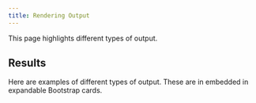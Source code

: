 ```yaml
---
title: Rendering Output
---
```


This page highlights different types of output. 

<div id="input"></div>

## Results

Here are examples of different types of output. These are in embedded in expandable Bootstrap cards.

<div id="mdpad"></div>


<script src="/js/mdpad.min.js"></script>

<script crossorigin src="https://cdnjs.cloudflare.com/ajax/libs/mithril/2.0.4/mithril.min.js"></script>
<script src="https://code.jquery.com/jquery-3.4.1.min.js" integrity="sha256-CSXorXvZcTkaix6Yvo6HppcZGetbYMGWSFlBw8HfCJo=" crossorigin="anonymous"></script>
<script src="https://stackpath.bootstrapcdn.com/bootstrap/4.1.3/js/bootstrap.min.js" integrity="sha384-ChfqqxuZUCnJSK3+MXmPNIyE6ZbWh2IMqE241rYiqJxyMiZ6OW/JmZQ5stwEULTy" crossorigin="anonymous"></script>
<script src="https://cdn.plot.ly/plotly-1.52.2.min.js"></script>
<script src="https://cdn.jsdelivr.net/npm/vega@5.9.1"></script>
<script src="https://cdn.jsdelivr.net/npm/vega-lite@4.1.1"></script>
<script src="https://cdn.jsdelivr.net/npm/vega-embed@6.2.2"></script>

<script>


function card(title, content, doshow) {
  var idref = "ref" + Math.random().toString().substring(2,15);
  return m(".card",
            m(".card-header",
              m(".mb-0",
                m("button.btn.btn-link", {"data-toggle":"collapse", "data-target":"#" + idref}, title, ))),
            m(".collapse" + (doshow ? ".show" : "") + "#" + idref,
              m(".card-body", content, )));
}

var vegaspec = {
  "$schema": "https://vega.github.io/schema/vega-lite/v4.json",
  "description": "A scatterplot showing horsepower and miles per gallons.",
  "data": {"url": "https://vega.github.io/vega-lite/examples/data/cars.json"},
  "mark": "point",
  "encoding": {
    "x": {"field": "Horsepower", "type": "quantitative"},
    "y": {"field": "Miles_per_Gallon", "type": "quantitative"},
    "color": {"field": "Origin", "type": "nominal"},
    "shape": {"field": "Origin", "type": "nominal"}
  }
}

function mdpad_init() {
    m.render(document.getElementById("input"), 
      m(".form-group",
        m("label.col-sm-7.col-form-label", "Number input"),
        m(".col-sm-4", 
          m("input.form-control", {mdpad:"A", type:"number", value:10}))));
}

function make_table(tbl) {
    var keys = Object.getOwnPropertyNames(tbl);
    var idx = Array(keys.length).fill()
    var rows = []
    for (i = 0; i < tbl[keys[1]].length; i++) {
        var cells = []
        for (j = 0; j < keys.length; j++) {
            cells.push(m("td", tbl[keys[j]][i]))
        }
        rows.push(m("tr", cells))
    }
    return m("table.table.table-striped",
             m("tr", keys.map((x) => m("th", x))),
             rows)
}

var tbl = {
    a: [10, 20, 50, 99],
    b: ["apple", "apple", "banana", "apple"],
    c: [1.3, 99, -3.3, 0.0]}

function mdpad_update() {
    m.render(document.getElementById("mdpad"), 
      m("", 
        card("HTML text", m("span", "hello ", m("b", "world")), true),
        card("Plain text", "hello world"),
        card("Vega scatter plot", m("#vis")),
        card("Plotly-js histogram", m("#hist")),
        card("Table", make_table(tbl)),
        ));
    vegaEmbed('#vis', vegaspec);
    var x = [];
    for (var i = 0; i < 500; i ++) {
    	x[i] = Math.random();
    }
    Plotly.newPlot('hist', [{x: x, type: "histogram"}]);
}

</script>

